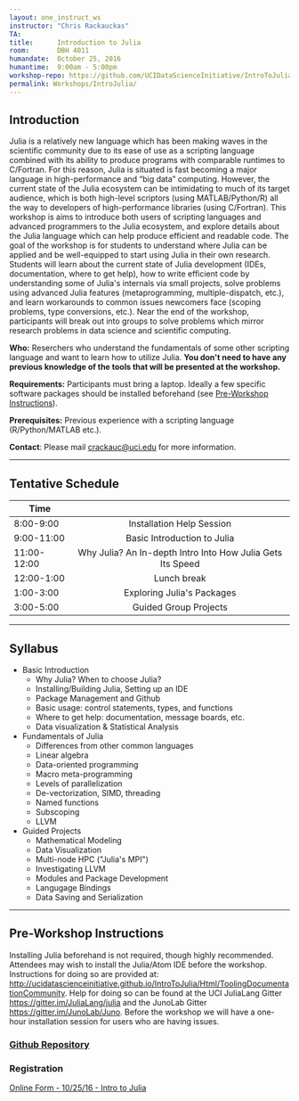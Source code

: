 ```yaml
---
layout: one_instruct_ws
instructor: "Chris Rackauckas"
TA: 		
title: 		Introduction to Julia
room:		DBH 4011
humandate:	October 25, 2016
humantime:	9:00am - 5:00pm
workshop-repo: https://github.com/UCIDataScienceInitiative/IntroToJulia 
permalink: Workshops/IntroJulia/
---
```


## Introduction

Julia is a relatively new language which has been making waves in the scientific community due to its ease of use as a scripting language combined with its ability to produce programs with comparable runtimes to C/Fortran. For this reason, Julia is situated is fast becoming a major language in high-performance and “big data” computing. However, the current state of the Julia ecosystem can be intimidating to much of its target audience, which is both high-level scriptors (using MATLAB/Python/R) all the way to developers of high-performance libraries (using C/Fortran). This workshop is aims to introduce both users of scripting languages and advanced programmers to the Julia ecosystem, and explore details about the Julia language which can help produce efficient and readable code. The goal of the workshop is for students to understand where Julia can be applied and be well-equipped to start using Julia in their own research. Students will learn about the current state of Julia development (IDEs, documentation, where to get help), how to write efficient code by understanding some of Julia's internals via small projects, solve problems using advanced Julia features (metaprogramming, multiple-dispatch, etc.), and learn workarounds to common issues newcomers face (scoping problems, type conversions, etc.). Near the end of the workshop, participants will break out into groups to solve problems which mirror research problems in data science and scientific computing. 

**Who:** Reserchers who understand the fundamentals of some other scripting language and want to learn how to utilize Julia. **You don't need to have any previous knowledge of the tools that will be presented at the workshop.**

**Requirements:** Participants must bring a laptop. Ideally a few specific software packages should be installed beforehand (see [Pre-Workshop Instructions](#Instructions)). 

**Prerequisites:** Previous experience with a scripting language (R/Python/MATLAB etc.).

**Contact**: Please mail [crackauc@uci.edu](mailto:crackauc@uci.edu) for more information.

* * *



## <a name="Schedule"></a>Tentative Schedule

| Time	       	|           	|
| ------------- |:-------------:|
| 8:00-9:00   | Installation Help Session	|
| 9:00-11:00  | Basic Introduction to Julia		|
| 11:00-12:00	| Why Julia? An In-depth Intro Into How Julia Gets Its Speed			|
| 12:00-1:00		| Lunch break |
| 1:00-3:00   | Exploring Julia's Packages|
| 3:00-5:00   | Guided Group Projects |

* * *



## <a name="Syllabus"></a>Syllabus

* Basic Introduction
  * Why Julia? When to choose Julia?
  * Installing/Building Julia, Setting up an IDE
  * Package Management and Github
  * Basic usage: control statements, types, and functions
  * Where to get help: documentation, message boards, etc.
  * Data visualization & Statistical Analysis
* Fundamentals of Julia
  * Differences from other common languages
  * Linear algebra
  * Data-oriented programming
  * Macro meta-programming
  * Levels of parallelization
  * De-vectorization, SIMD, threading
  * Named functions
  * Subscoping
  * LLVM
* Guided Projects
  * Mathematical Modeling
  * Data Visualization
  * Multi-node HPC ("Julia's MPI")
  * Investigating LLVM
  * Modules and Package Development
  * Langugage Bindings
  * Data Saving and Serialization

* * *


## <a name="Instructions"></a>Pre-Workshop Instructions

Installing Julia beforehand is not required, though highly recommended. Attendees may wish to install the Julia/Atom IDE before the workshop. Instructions for doing so are provided at: <http://ucidatascienceinitiative.github.io/IntroToJulia/Html/ToolingDocumentationCommunity>. Help for doing so can be found at the UCI JuliaLang Gitter <https://gitter.im/JuliaLang/julia> and the JunoLab Gitter <https://gitter.im/JunoLab/Juno>.  Before the workshop we will have a one-hour installation session for users who are having issues.


### <a name="Repo" href="https://github.com/UCIDataScienceInitiative/IntroToJulia">Github Repository</a>

### Registration
<script type="text/javascript" src="https://uci-oai.formstack.com/forms/js.php/julia_102516"></script><noscript><a href="https://uci-oai.formstack.com/forms/julia_102516" title="Online Form">Online Form - 10/25/16 - Intro to Julia</a></noscript>
